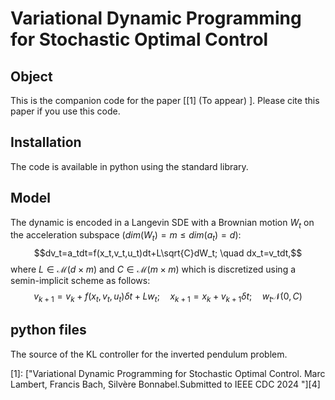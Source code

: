 # Variational Dynamic Programming for Stochastic Optimal Control

## Object

This is the companion code for the paper \[[1] (To appear) \]. Please cite this paper if you use this code.  

## Installation
The code is available in python using the standard library. 

## Model
The dynamic is encoded in a Langevin SDE with a Brownian motion $W_t$ on the acceleration subspace ($dim(W_t)=m \leq dim(a_t)=d$):
$$dv_t=a_tdt=f(x_t,v_t,u_t)dt+L\sqrt{C}dW_t; \quad dx_t=v_tdt,$$
where $L \in \mathcal{M}(d \times m)$ and $C \in \mathcal{M}(m \times m)$ which is discretized using a semin-implicit scheme as follows:
$$v_{k+1}=v_k+f(x_t,v_t,u_t)\delta t+Lw_t; \quad x_{k+1}=x_k+v_{k+1}\delta t; \quad w_t \mathcal{N}(0,C)$$

## python files
The source of the KL controller for the inverted pendulum problem.

[0]: https://arxiv.org/abs/ (To appear)

\[1\]: ["Variational Dynamic Programming for Stochastic Optimal Control.  Marc Lambert, Francis Bach, Silvère Bonnabel.Submitted to IEEE CDC 2024 "][4] 
